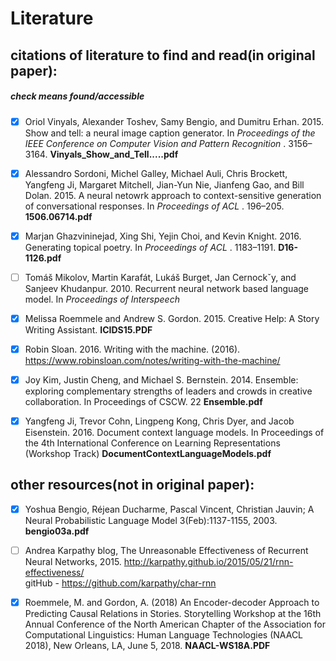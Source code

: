 # Literature 

## citations of literature to find and read(in original paper):

##### check means found/accessible

- [x] Oriol Vinyals, Alexander Toshev, Samy Bengio, and
Dumitru Erhan. 2015. Show and tell: a neural image
caption generator. In _Proceedings of the IEEE Conference
on Computer Vision and Pattern Recognition_ . 3156–3164.
**Vinyals_Show_and_Tell.....pdf**

- [x] Alessandro Sordoni, Michel Galley, Michael Auli, Chris
Brockett, Yangfeng Ji, Margaret Mitchell, Jian-Yun Nie,
Jianfeng Gao, and Bill Dolan. 2015. A neural netowrk
approach to context-sensitive generation of
conversational responses. In _Proceedings of ACL_ .
196–205. **1506.06714.pdf**

- [x] Marjan Ghazvininejad, Xing Shi, Yejin Choi, and Kevin
Knight. 2016. Generating topical poetry. In _Proceedings
of ACL_ . 1183–1191. **D16-1126.pdf**

- [ ] Tomáš Mikolov, Martin Karafát, Lukáš Burget, Jan
Cernockˇy, and Sanjeev Khudanpur. 2010. Recurrent
neural network based language model. In _Proceedings of
Interspeech_

- [x] Melissa Roemmele and Andrew S. Gordon. 2015.
Creative Help: A Story Writing Assistant. **ICIDS15.PDF**

- [x] Robin Sloan. 2016. Writing with the machine. (2016).
https://www.robinsloan.com/notes/writing-with-the-machine/

- [x] Joy Kim, Justin Cheng, and Michael S. Bernstein. 2014. 
Ensemble: exploring complementary strengths of leaders and 
crowds in creative collaboration. In Proceedings of CSCW. 22
**Ensemble.pdf**

- [x] Yangfeng Ji, Trevor Cohn, Lingpeng Kong, Chris Dyer, 
and Jacob Eisenstein. 2016. Document context language models. 
In Proceedings of the 4th International Conference on Learning 
Representations (Workshop Track) **DocumentContextLanguageModels.pdf**




## other resources(not in original paper):

- [x] Yoshua Bengio, Réjean Ducharme, Pascal Vincent, Christian Jauvin;
A Neural Probabilistic Language Model
3(Feb):1137-1155, 2003. **bengio03a.pdf**

- [ ] Andrea Karpathy blog, The Unreasonable Effectiveness of Recurrent Neural Networks, 2015.  http://karpathy.github.io/2015/05/21/rnn-effectiveness/  
gitHub - https://github.com/karpathy/char-rnn  

- [x] Roemmele, M. and Gordon, A. (2018) An Encoder-decoder 
Approach to Predicting Causal Relations in Stories. Storytelling 
Workshop at the 16th Annual Conference of the North American Chapter 
of the Association for Computational Linguistics: Human Language 
Technologies (NAACL 2018), New Orleans, LA, June 5, 2018.
**NAACL-WS18A.PDF**
